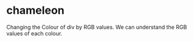 # chameleon
Changing the Colour of div by RGB values. We can understand the RGB values of each colour.
